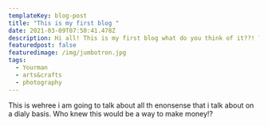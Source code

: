 ```yaml
---
templateKey: blog-post
title: "This is my first blog "
date: 2021-03-09T07:50:41.478Z
description: Hi all! This is my first blog what do you think of it??! ?!?!?
featuredpost: false
featuredimage: /img/jumbotron.jpg
tags:
  - Yourman
  - arts&crafts
  - photography
---
```

This is wehree i am going to talk about all th enonsense that i talk about on a dialy basis. Who knew this would be a way to make money!?